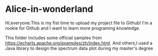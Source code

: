 # Alice-in-wonderland
Hi,everyone.This is my fist time to upload my project file to Github!
I'm a rookie for Github and I want to learn more programing knowledge.

This folder includes some official samples from https://echarts.apache.org/examples/zh/index.html.
And others,I used a Java library to design the spectrum data plot during my master's degree
